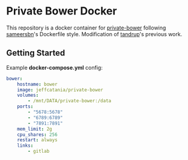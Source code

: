 
# Private Bower Docker
This repository is a docker container for [private-bower](https://github.com/Hacklone/private-bower) following [sameersbn](https://registry.hub.docker.com/u/sameersbn)'s Dockerfile style.  Modification of [tandrup](https://registry.hub.docker.com/u/tandrup/private-bower/)'s previous work.

## Getting Started
Example **docker-compose.yml** config:
```yml
bower:
    hostname: bower
    image: jeffcatania/private-bower
    volumes:
        - /mnt/DATA/private-bower:/data
    ports:
        - "5678:5678"
        - "6789:6789"
        - "7891:7891"
    mem_limit: 2g
    cpu_shares: 256
    restart: always
    links:
        - gitlab
```
